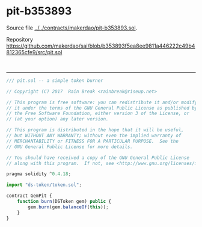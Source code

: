 # pit-b353893

Source file [../../contracts/makerdao/pit-b353893.sol](../../contracts/makerdao/pit-b353893.sol).

Repository https://github.com/makerdao/sai/blob/b353893f5ea8ee9811a446222c49b4812365cfe9/src/pit.sol

<br />

<hr />

```javascript
/// pit.sol -- a simple token burner

// Copyright (C) 2017  Rain Break <rainbreak@riseup.net>

// This program is free software: you can redistribute it and/or modify
// it under the terms of the GNU General Public License as published by
// the Free Software Foundation, either version 3 of the License, or
// (at your option) any later version.

// This program is distributed in the hope that it will be useful,
// but WITHOUT ANY WARRANTY; without even the implied warranty of
// MERCHANTABILITY or FITNESS FOR A PARTICULAR PURPOSE.  See the
// GNU General Public License for more details.

// You should have received a copy of the GNU General Public License
// along with this program.  If not, see <http://www.gnu.org/licenses/>.

pragma solidity ^0.4.18;

import "ds-token/token.sol";

contract GemPit {
    function burn(DSToken gem) public {
        gem.burn(gem.balanceOf(this));
    }
}

```
